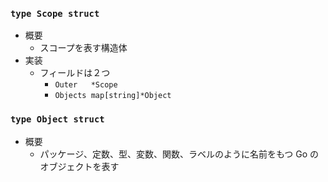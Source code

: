 ### `type Scope struct`

- 概要
    - スコープを表す構造体
- 実装
    - フィールドは２つ
        - `Outer   *Scope`
        - `Objects map[string]*Object`

### `type Object struct`

- 概要
    - パッケージ、定数、型、変数、関数、ラベルのように名前をもつ Go のオブジェクトを表す
